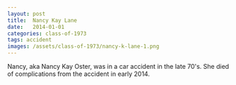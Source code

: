 ```yaml
---
layout: post
title:  Nancy Kay Lane
date:   2014-01-01
categories: class-of-1973
tags: accident
images: /assets/class-of-1973/nancy-k-lane-1.png
---
```

Nancy, aka Nancy Kay Oster, was in a car accident in the late 70's.  She died of complications from the accident in early 2014.

